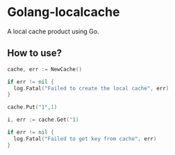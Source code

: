 # Golang-localcache

A local cache product using Go. 

## How to use?

```Go
cache, err := NewCache()

if err != nil {
  log.Fatal("Failed to create the local cache", err)
}

cache.Put("1",1)

i, err := cache.Get("1)

if err != nil {
  log.Fatal("Failed to get key from cache", err)
}

```

